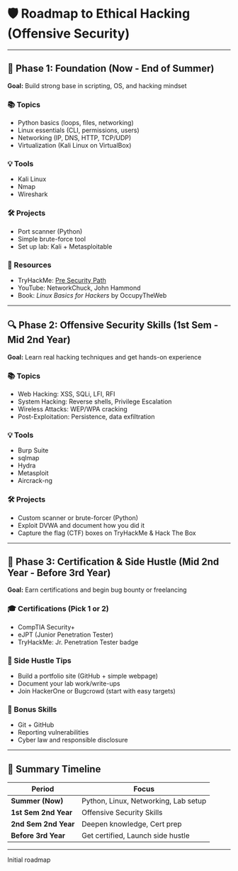 # 🛡️ Roadmap to Ethical Hacking (Offensive Security)

---

## 📘 Phase 1: Foundation (Now - End of Summer)
**Goal:** Build strong base in scripting, OS, and hacking mindset

### 📚 Topics
- Python basics (loops, files, networking)
- Linux essentials (CLI, permissions, users)
- Networking (IP, DNS, HTTP, TCP/UDP)
- Virtualization (Kali Linux on VirtualBox)

### 💡 Tools
- Kali Linux
- Nmap
- Wireshark

### 🛠 Projects
- Port scanner (Python)
- Simple brute-force tool
- Set up lab: Kali + Metasploitable

### 📘 Resources
- TryHackMe: [Pre Security Path](https://tryhackme.com/path/outline/presecurity)
- YouTube: NetworkChuck, John Hammond
- Book: *Linux Basics for Hackers* by OccupyTheWeb

---

## 🔍 Phase 2: Offensive Security Skills (1st Sem - Mid 2nd Year)
**Goal:** Learn real hacking techniques and get hands-on experience

### 📚 Topics
- Web Hacking: XSS, SQLi, LFI, RFI
- System Hacking: Reverse shells, Privilege Escalation
- Wireless Attacks: WEP/WPA cracking
- Post-Exploitation: Persistence, data exfiltration

### 💡 Tools
- Burp Suite
- sqlmap
- Hydra
- Metasploit
- Aircrack-ng

### 🛠 Projects
- Custom scanner or brute-forcer (Python)
- Exploit DVWA and document how you did it
- Capture the flag (CTF) boxes on TryHackMe & Hack The Box

---

## 🧪 Phase 3: Certification & Side Hustle (Mid 2nd Year - Before 3rd Year)
**Goal:** Earn certifications and begin bug bounty or freelancing

### 🎓 Certifications (Pick 1 or 2)
- CompTIA Security+
- eJPT (Junior Penetration Tester)
- TryHackMe: Jr. Penetration Tester badge

### 💼 Side Hustle Tips
- Build a portfolio site (GitHub + simple webpage)
- Document your lab work/write-ups
- Join HackerOne or Bugcrowd (start with easy targets)

### 🧠 Bonus Skills
- Git + GitHub
- Reporting vulnerabilities
- Cyber law and responsible disclosure

---

## 📅 Summary Timeline

| Period                     | Focus                                             |
|----------------------------|---------------------------------------------------|
| **Summer (Now)**          | Python, Linux, Networking, Lab setup              |
| **1st Sem 2nd Year**      | Offensive Security Skills                         |
| **2nd Sem 2nd Year**      | Deepen knowledge, Cert prep                       |
| **Before 3rd Year**       | Get certified, Launch side hustle                 |

---
Initial roadmap
